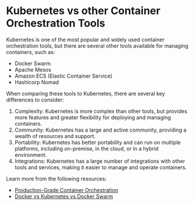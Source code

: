 # Kubernetes vs other Container Orchestration Tools

Kubernetes is one of the most popular and widely used container orchestration tools, but there are several other tools available for managing containers, such as:

- Docker Swarm
- Apache Mesos
- Amazon ECS (Elastic Container Service)
- Hashicorp Nomad

When comparing these tools to Kubernetes, there are several key differences to consider:

1. Complexity: Kubernetes is more complex than other tools, but provides more features and greater flexibility for deploying and managing containers.
2. Community: Kubernetes has a large and active community, providing a wealth of resources and support.
3. Portability: Kubernetes has better portability and can run on multiple platforms, including on-premise, in the cloud, or in a hybrid environment.
4. Integrations: Kubernetes has a large number of integrations with other tools and services, making it easier to manage and operate containers.

Learn more from the following resources:

- [Production-Grade Container Orchestration](https://kubernetes.io/)
- [Docker vs Kubernetes vs Docker Swarm](https://www.youtube.com/watch?v=9_s3h_GVzZc)